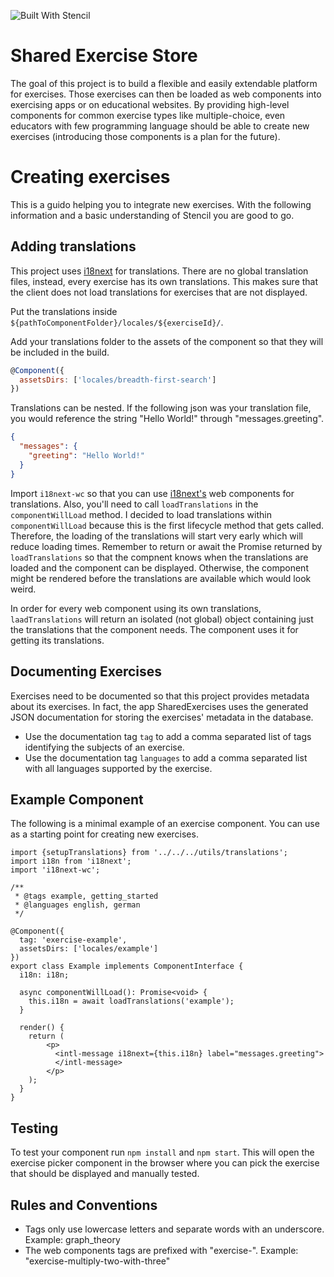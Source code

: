 ![Built With Stencil](https://img.shields.io/badge/-Built%20With%20Stencil-16161d.svg?logo=data%3Aimage%2Fsvg%2Bxml%3Bbase64%2CPD94bWwgdmVyc2lvbj0iMS4wIiBlbmNvZGluZz0idXRmLTgiPz4KPCEtLSBHZW5lcmF0b3I6IEFkb2JlIElsbHVzdHJhdG9yIDE5LjIuMSwgU1ZHIEV4cG9ydCBQbHVnLUluIC4gU1ZHIFZlcnNpb246IDYuMDAgQnVpbGQgMCkgIC0tPgo8c3ZnIHZlcnNpb249IjEuMSIgaWQ9IkxheWVyXzEiIHhtbG5zPSJodHRwOi8vd3d3LnczLm9yZy8yMDAwL3N2ZyIgeG1sbnM6eGxpbms9Imh0dHA6Ly93d3cudzMub3JnLzE5OTkveGxpbmsiIHg9IjBweCIgeT0iMHB4IgoJIHZpZXdCb3g9IjAgMCA1MTIgNTEyIiBzdHlsZT0iZW5hYmxlLWJhY2tncm91bmQ6bmV3IDAgMCA1MTIgNTEyOyIgeG1sOnNwYWNlPSJwcmVzZXJ2ZSI%2BCjxzdHlsZSB0eXBlPSJ0ZXh0L2NzcyI%2BCgkuc3Qwe2ZpbGw6I0ZGRkZGRjt9Cjwvc3R5bGU%2BCjxwYXRoIGNsYXNzPSJzdDAiIGQ9Ik00MjQuNywzNzMuOWMwLDM3LjYtNTUuMSw2OC42LTkyLjcsNjguNkgxODAuNGMtMzcuOSwwLTkyLjctMzAuNy05Mi43LTY4LjZ2LTMuNmgzMzYuOVYzNzMuOXoiLz4KPHBhdGggY2xhc3M9InN0MCIgZD0iTTQyNC43LDI5Mi4xSDE4MC40Yy0zNy42LDAtOTIuNy0zMS05Mi43LTY4LjZ2LTMuNkgzMzJjMzcuNiwwLDkyLjcsMzEsOTIuNyw2OC42VjI5Mi4xeiIvPgo8cGF0aCBjbGFzcz0ic3QwIiBkPSJNNDI0LjcsMTQxLjdIODcuN3YtMy42YzAtMzcuNiw1NC44LTY4LjYsOTIuNy02OC42SDMzMmMzNy45LDAsOTIuNywzMC43LDkyLjcsNjguNlYxNDEuN3oiLz4KPC9zdmc%2BCg%3D%3D&colorA=16161d&style=flat-square)

# Shared Exercise Store

The goal of this project is to build a flexible and easily extendable platform for exercises.
Those exercises can then be loaded as web components into exercising apps or on educational websites.
By providing high-level components for common exercise types like multiple-choice, even educators with
few programming language should be able to create new exercises (introducing those components is a plan for the future).

# Creating exercises

This is a guido helping you to integrate new exercises. With the following information and a basic understanding of
Stencil you are good to go.

## Adding translations

This project uses [i18next](https://www.i18next.com/) for translations. There are no global translation files, instead,
every exercise has its own translations. This makes sure that the client does not load translations for exercises that
are not displayed.

Put the translations inside `${pathToComponentFolder}/locales/${exerciseId}/`.

Add your translations folder to the assets of the component so that they will be included in the build.
```javascript
@Component({
  assetsDirs: ['locales/breadth-first-search']
})
```

Translations can be nested. If the following json was your translation file, you would reference the string "Hello World!"
through "messages.greeting".

```json
{
  "messages": {
    "greeting": "Hello World!"
  }
}
```

Import `i18next-wc` so that you can use [i18next's](https://www.i18next.com/) web components for translations. Also,
you'll need to call `loadTranslations` in the `componentWillLoad` method. I decided to load translations within `componentWillLoad`
because this is the first lifecycle method that gets called. Therefore, the loading of the translations will start very early 
which will reduce loading times. Remember to return or await the Promise returned by `loadTranslations` so that the compnent
knows when the translations are loaded and the component can be displayed. Otherwise, the component might be rendered
before the translations are available which would look weird.

In order for every web component using its own translations, `laadTranslations` will return an isolated (not global) object
containing just the translations that the component needs. The component uses it for getting its translations.

## Documenting Exercises

Exercises need to be documented so that this project provides metadata about its exercises.
In fact, the app SharedExercises uses the generated JSON documentation for storing the exercises' metadata in the database.

- Use the documentation tag `tag` to add a comma separated list of tags identifying the subjects of an exercise.
- Use the documentation tag `languages` to add a comma separated list with all languages supported by the exercise.

## Example Component

The following is a minimal example of an exercise component. You can use as a starting point for creating new exercises.

```tsx
import {setupTranslations} from '../../../utils/translations';
import i18n from 'i18next';
import 'i18next-wc';

/**
 * @tags example, getting_started
 * @languages english, german
 */

@Component({
  tag: 'exercise-example',
  assetsDirs: ['locales/example']
})
export class Example implements ComponentInterface {
  i18n: i18n;

  async componentWillLoad(): Promise<void> {
    this.i18n = await loadTranslations('example');
  }

  render() {
    return (
        <p>
          <intl-message i18next={this.i18n} label="messages.greeting">
          </intl-message>
        </p>
    );
  }
}
```

## Testing

To test your component run `npm install` and `npm start`. This will open the exercise picker component in the browser
where you can pick the exercise that should be displayed and manually tested.

## Rules and Conventions

- Tags only use lowercase letters and separate words with an underscore. Example: graph_theory
- The web components tags are prefixed with "exercise-". Example: "exercise-multiply-two-with-three"

